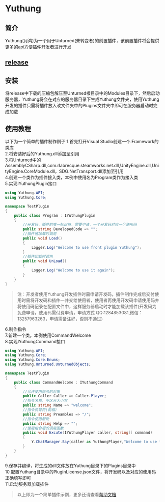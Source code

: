 # Yuthung
## 简介
Yuthung(月鸿)为一个用于Unturned(未转变者)的前置插件，该前置插件将会提供更多的api方便插件开发者进行开发    
## [release](https://github.com/1284853081/Yuthung/tags)
## 安装
将release中下载的压缩包解压至Unturned根目录中的Modules目录下，然后启动服务器，Yuthung将会在对应的服务器目录下生成Yuthung文件夹，使用Yuthung开发的插件只需将插件放入改文件夹中的Plugins文件夹中即可在服务器启动时完成加载
## 使用教程
以下为一个简单的插件制作例子
1.首先打开Visual Studio创建一个.Framework的类库      
2.将安装好后的Yuthung.dll添加至引用        
3.将Unturned中的AssemblyCSharp.dll,com.rlabrecque.steamworks.net.dll,UnityEngine.dll,UnityEngine.CoreModule.dll，SDG.NetTransport.dll添加至引用      
4.创建一个类作为插件接入类，本例中使用名为Program类作为接入类     
5.实现IYuthungPlugin接口        
```C#
using Yuthung.API;
using Yuthung.Core;

namespace TestPlugin
{
    public class Program : IYuthungPlugin
    {
        //开发码，插件的唯一标识符，需要申请，一个开发码对应一个使用码
        public string DevelopedCode => "";
        //插件被加载时调用
        public void Load()
        {
            Logger.Log("Welcome to use front plugin Yuthung");
        }
        //插件卸载时调用
        public void UnLoad()
        {
            Logger.Log("Welcome to use it again");
        }
    }
}
```
> 注：开发者使用Yuthung开发插件时需申请开发码，插件制作完成后交付使用时需将开发码和插件一并交给使用者，使用者再使用开发码申请使用码并将使用码记录在配置文件中，这样服务器启动时才能加载该插件(开发码为免费申请，使用码需付费申请，申请方式 QQ:1284853081,微信：13257963263，申请需备注好，否则不通过)      
    
6.制作指令      
7.新建一个类，本例使用CommandWelcome      
8.实现IYuthungCommand接口       
```C#
using Yuthung.API;
using Yuthung.Core;
using Yuthung.Core.Enums;
using Yuthung.Unturned.UnturnedObjects;

namespace TestPlugin
{
    public class CommandWelcome : IYuthungCommand
    {
        //允许使用指令的对象
        public Caller Caller => Caller.Player;
        //指令名称，不区分大小写
        public string Name => "welcome";
        //指令前导符(前缀)
        public string Preambles => "/";
        //指令使用帮助
        public string Help => "";
        //使用指令后的调用函数
        public void Excute(IYuthungPlayer caller, string[] command)
        {
            Y.ChatManager.Say(caller as YuthungPlayer,"Welcome to use front plugin yuthung");
        }
    }
}
```
9.保存并编译，将生成的dll文件放在Yuthung目录下的Plugins目录中        
10.配置Yuthung目录中的PluginLicense.json文件，将开发码以及对应的使用码正确填写即可     
11.启动服务器加载插件        
> 以上即为一个简单插件示例，更多还请查看[帮助文档]()
